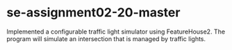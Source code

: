 # se-assignment02-20-master
 Implemented a configurable traffic light simulator using FeatureHouse2. The program will simulate an intersection that is managed by traffic lights.
